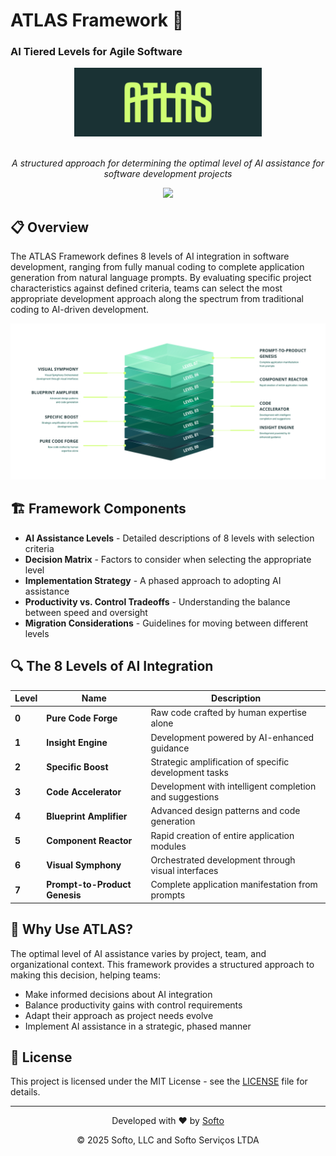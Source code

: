 # ATLAS Framework 🚀
### AI Tiered Levels for Agile Software

<div align="center">
  <img src="public/images/atlas-framework-logo.png" alt="ATLAS Framework Logo" width="300" />
  <br/><br/>
  <p><em>A structured approach for determining the optimal level of AI assistance for software development projects</em></p>
  <p><a href="https://atlas-framework.com/levels#level7" target="_blank"><img src="https://img.shields.io/badge/ATLAS_Framework-Level_7-B1FBD5" /></a></p>
</div>

## 📋 Overview

The ATLAS Framework defines 8 levels of AI integration in software development, ranging from fully manual coding to complete application generation from natural language prompts. By evaluating specific project characteristics against defined criteria, teams can select the most appropriate development approach along the spectrum from traditional coding to AI-driven development.

<div align="center">
  <img src="public/images/atlas-framework-levels-infographic.png" alt="ATLAS Framework Levels" width="800" />
</div>

## 🏗️ Framework Components

- **AI Assistance Levels** - Detailed descriptions of 8 levels with selection criteria
- **Decision Matrix** - Factors to consider when selecting the appropriate level
- **Implementation Strategy** - A phased approach to adopting AI assistance
- **Productivity vs. Control Tradeoffs** - Understanding the balance between speed and oversight
- **Migration Considerations** - Guidelines for moving between different levels

## 🔍 The 8 Levels of AI Integration

| Level | Name | Description |
|-------|------|-------------|
| **0** | **Pure Code Forge** | Raw code crafted by human expertise alone |
| **1** | **Insight Engine** | Development powered by AI-enhanced guidance |
| **2** | **Specific Boost** | Strategic amplification of specific development tasks |
| **3** | **Code Accelerator** | Development with intelligent completion and suggestions |
| **4** | **Blueprint Amplifier** | Advanced design patterns and code generation |
| **5** | **Component Reactor** | Rapid creation of entire application modules |
| **6** | **Visual Symphony** | Orchestrated development through visual interfaces |
| **7** | **Prompt-to-Product Genesis** | Complete application manifestation from prompts |

## 🚀 Why Use ATLAS?

The optimal level of AI assistance varies by project, team, and organizational context. This framework provides a structured approach to making this decision, helping teams:

- Make informed decisions about AI integration
- Balance productivity gains with control requirements
- Adapt their approach as project needs evolve
- Implement AI assistance in a strategic, phased manner

## 📄 License

This project is licensed under the MIT License - see the [LICENSE](LICENSE) file for details.

---

<div align="center">
  <p>Developed with ❤️ by <a href="https://github.com/SoftoDev">Softo</a></p>
  <p>© 2025 Softo, LLC and Softo Serviços LTDA</p>
</div>